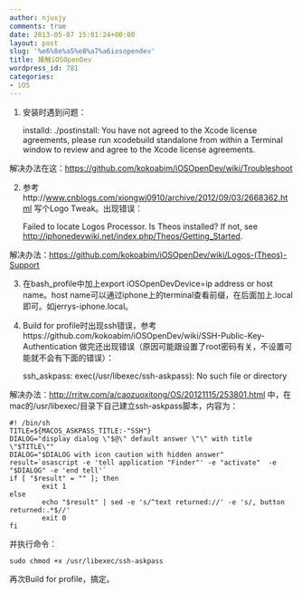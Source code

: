 ```yaml
---
author: njuxjy
comments: true
date: 2013-05-07 15:01:24+00:00
layout: post
slug: '%e6%8e%a5%e8%a7%a6iosopendev'
title: 接触iOSOpenDev
wordpress_id: 781
categories:
- iOS
---
```


1. 安装时遇到问题：

    
    installd: ./postinstall: You have not agreed to the Xcode license agreements, please run xcodebuild standalone from within a Terminal window to review and agree to the Xcode license agreements.


解决办法在这：https://github.com/kokoabim/iOSOpenDev/wiki/Troubleshoot

2. 参考http://www.cnblogs.com/xiongwj0910/archive/2012/09/03/2668362.html 写个Logo Tweak。出现错误：

    
    Failed to locate Logos Processor. Is Theos installed? If not, see http://iphonedevwiki.net/index.php/Theos/Getting_Started.


解决办法：https://github.com/kokoabim/iOSOpenDev/wiki/Logos-(Theos)-Support

3. 在bash_profile中加上export iOSOpenDevDevice=ip address or host name。host name可以通过iphone上的terminal查看前缀，在后面加上.local即可。如jerrys-iphone.local。

4. Build for profile时出现ssh错误，参考https://github.com/kokoabim/iOSOpenDev/wiki/SSH-Public-Key-Authentication 做完还出现错误（原因可能跟设置了root密码有关，不设置可能就不会有下面的错误）：

    
    ssh_askpass: exec(/usr/libexec/ssh-askpass): No such file or directory


解决办法：http://rritw.com/a/caozuoxitong/OS/20121115/253801.html 中，在mac的/usr/libexec/目录下自己建立ssh-askpass脚本，内容为：

    
    #! /bin/sh
    TITLE=${MACOS_ASKPASS_TITLE:-"SSH"}
    DIALOG="display dialog \"$@\" default answer \"\" with title \"$TITLE\""
    DIALOG="$DIALOG with icon caution with hidden answer"
    result=`osascript -e 'tell application "Finder"' -e "activate"  -e "$DIALOG" -e 'end tell'`
    if [ "$result" = "" ]; then
            exit 1
    else
            echo "$result" | sed -e 's/^text returned://' -e 's/, button returned:.*$//'
            exit 0
    fi


并执行命令：

    
    sudo chmod +x /usr/libexec/ssh-askpass


再次Build for profile，搞定。
